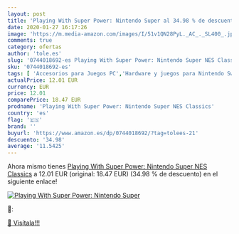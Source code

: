 ```yaml
---
layout: post
title: 'Playing With Super Power: Nintendo Super al 34.98 % de descuento'
date: 2020-01-27 16:17:26
image: 'https://m.media-amazon.com/images/I/51v1QN28PyL._AC_._SL400_.jpg'
comments: true
category: ofertas
author: 'tole.es'
slug: '0744018692-es Playing With Super Power: Nintendo Super NES Classics'
sku: '0744018692-es'
tags: [ 'Accesorios para Juegos PC','Hardware y juegos para Nintendo Switch','Hardware y juegos para PlayStation 4','Juegos para Nintendo Switch','Juegos para PlayStation 4','Juegos y Accesorios para PC','Teclados para gamers para PC','Videojuegos','nintendo', ]
actualPrice: 12.01 EUR
currency: EUR
price: 12.01
comparePrice: 18.47 EUR
prodname: 'Playing With Super Power: Nintendo Super NES Classics'
country: 'es'
flag: '🇪🇸'
brand: ''
buyurl: 'https://www.amazon.es/dp/0744018692/?tag=tolees-21'
descuento: '34.98'
average: '11.5425'
---
```


Ahora mismo tienes [Playing With Super Power: Nintendo Super NES Classics](https://www.amazon.es/dp/0744018692/?tag=tolees-21) a 12.01 EUR (original: 18.47 EUR) (34.98 %  de descuento) en el siguiente enlace!

[![Playing With Super Power: Nintendo Super](https://m.media-amazon.com/images/I/51v1QN28PyL._AC_._SL400_.jpg)](https://www.amazon.es/dp/0744018692/?tag=tolees-21)

🔎:


[🛒 Visítala!!!](https://www.amazon.es/dp/0744018692/?tag=tolees-21)
